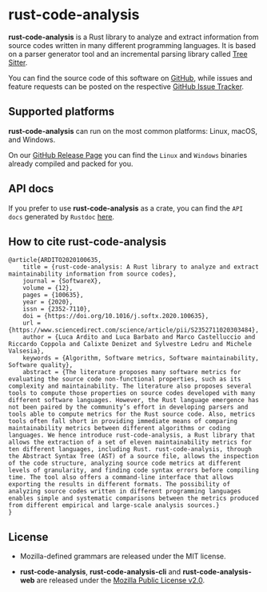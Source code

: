# rust-code-analysis

**rust-code-analysis** is a Rust library to analyze and extract information
from source codes written in many different programming languages.
It is based on a parser generator tool and an incremental parsing library
called
<a href="https://tree-sitter.github.io/tree-sitter/" target="_blank">Tree Sitter</a>.

You can find the source code of this software on
<a href="https://github.com/mozilla/rust-code-analysis/" target="_blank">GitHub</a>,
while issues and feature requests can be posted on the respective
<a href="https://github.com/mozilla/rust-code-analysis/issues/" target="_blank">GitHub Issue Tracker</a>.

## Supported platforms

**rust-code-analysis** can run on the most common platforms: Linux, macOS,
and Windows.

On our
<a href="https://github.com/mozilla/rust-code-analysis/releases" target="_blank">GitHub Release Page</a>
you can find the `Linux` and `Windows` binaries already compiled and
packed for you.


## API docs

If you prefer to use **rust-code-analysis** as a crate, you can find the
`API docs` generated by `Rustdoc`
<a href="https://docs.rs/rust-code-analysis/*/rust_code_analysis/" target="_blank">here</a>.


## How to cite rust-code-analysis

```
@article{ARDITO2020100635,
    title = {rust-code-analysis: A Rust library to analyze and extract maintainability information from source codes},
    journal = {SoftwareX},
    volume = {12},
    pages = {100635},
    year = {2020},
    issn = {2352-7110},
    doi = {https://doi.org/10.1016/j.softx.2020.100635},
    url = {https://www.sciencedirect.com/science/article/pii/S2352711020303484},
    author = {Luca Ardito and Luca Barbato and Marco Castelluccio and Riccardo Coppola and Calixte Denizet and Sylvestre Ledru and Michele Valsesia},
    keywords = {Algorithm, Software metrics, Software maintainability, Software quality},
    abstract = {The literature proposes many software metrics for evaluating the source code non-functional properties, such as its complexity and maintainability. The literature also proposes several tools to compute those properties on source codes developed with many different software languages. However, the Rust language emergence has not been paired by the community’s effort in developing parsers and tools able to compute metrics for the Rust source code. Also, metrics tools often fall short in providing immediate means of comparing maintainability metrics between different algorithms or coding languages. We hence introduce rust-code-analysis, a Rust library that allows the extraction of a set of eleven maintainability metrics for ten different languages, including Rust. rust-code-analysis, through the Abstract Syntax Tree (AST) of a source file, allows the inspection of the code structure, analyzing source code metrics at different levels of granularity, and finding code syntax errors before compiling time. The tool also offers a command-line interface that allows exporting the results in different formats. The possibility of analyzing source codes written in different programming languages enables simple and systematic comparisons between the metrics produced from different empirical and large-scale analysis sources.}
}
```

## License

- Mozilla-defined grammars are released under the MIT license.

- **rust-code-analysis**, **rust-code-analysis-cli** and **rust-code-analysis-web**
are released under the
<a href="https://www.mozilla.org/MPL/2.0/" target="_blank">Mozilla Public License v2.0</a>.
